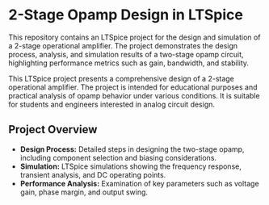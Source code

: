 # 2-Stage Opamp Design in LTSpice

This repository contains an LTSpice project for the design and simulation of a 2-stage operational amplifier. The project demonstrates the design process, analysis, and simulation results of a two-stage opamp circuit, highlighting performance metrics such as gain, bandwidth, and stability.

This LTSpice project presents a comprehensive design of a 2-stage operational amplifier. The project is intended for educational purposes and practical analysis of opamp behavior under various conditions. It is suitable for students and engineers interested in analog circuit design.

## Project Overview

- **Design Process:** Detailed steps in designing the two-stage opamp, including component selection and biasing considerations.
- **Simulation:** LTSpice simulations showing the frequency response, transient analysis, and DC operating points.
- **Performance Analysis:** Examination of key parameters such as voltage gain, phase margin, and output swing.
